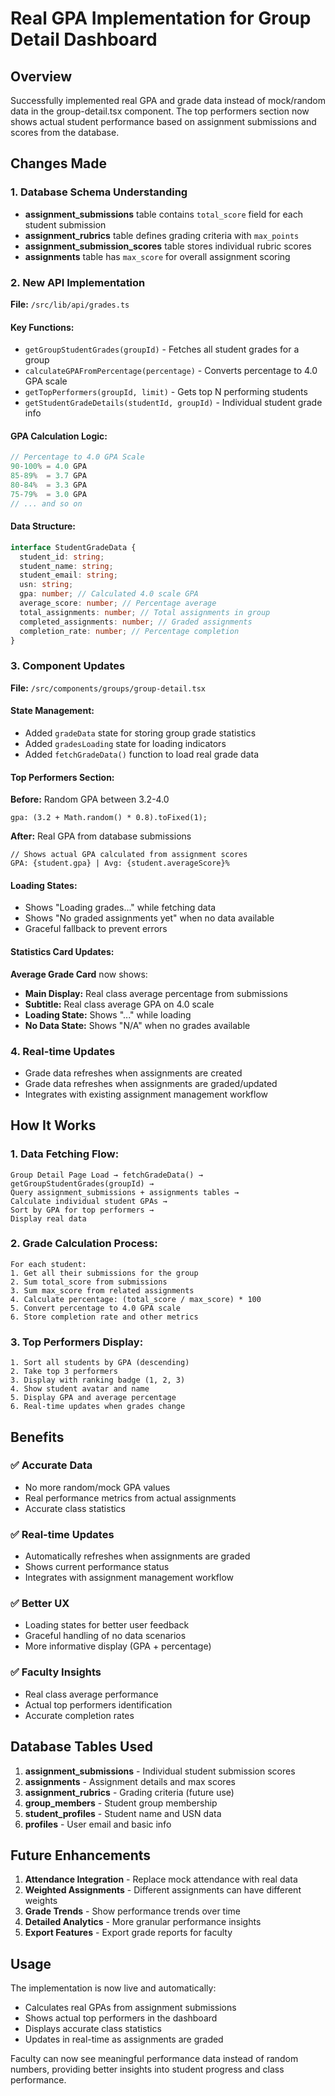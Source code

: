 # Real GPA Implementation for Group Detail Dashboard

## Overview

Successfully implemented real GPA and grade data instead of mock/random data in the group-detail.tsx component. The top performers section now shows actual student performance based on assignment submissions and scores from the database.

## Changes Made

### 1. Database Schema Understanding

- **assignment_submissions** table contains `total_score` field for each student submission
- **assignment_rubrics** table defines grading criteria with `max_points`
- **assignment_submission_scores** table stores individual rubric scores
- **assignments** table has `max_score` for overall assignment scoring

### 2. New API Implementation

**File:** `/src/lib/api/grades.ts`

#### Key Functions:

- `getGroupStudentGrades(groupId)` - Fetches all student grades for a group
- `calculateGPAFromPercentage(percentage)` - Converts percentage to 4.0 GPA scale
- `getTopPerformers(groupId, limit)` - Gets top N performing students
- `getStudentGradeDetails(studentId, groupId)` - Individual student grade info

#### GPA Calculation Logic:

```typescript
// Percentage to 4.0 GPA Scale
90-100% = 4.0 GPA
85-89%  = 3.7 GPA
80-84%  = 3.3 GPA
75-79%  = 3.0 GPA
// ... and so on
```

#### Data Structure:

```typescript
interface StudentGradeData {
  student_id: string;
  student_name: string;
  student_email: string;
  usn: string;
  gpa: number; // Calculated 4.0 scale GPA
  average_score: number; // Percentage average
  total_assignments: number; // Total assignments in group
  completed_assignments: number; // Graded assignments
  completion_rate: number; // Percentage completion
}
```

### 3. Component Updates

**File:** `/src/components/groups/group-detail.tsx`

#### State Management:

- Added `gradeData` state for storing group grade statistics
- Added `gradesLoading` state for loading indicators
- Added `fetchGradeData()` function to load real grade data

#### Top Performers Section:

**Before:** Random GPA between 3.2-4.0

```tsx
gpa: (3.2 + Math.random() * 0.8).toFixed(1);
```

**After:** Real GPA from database submissions

```tsx
// Shows actual GPA calculated from assignment scores
GPA: {student.gpa} | Avg: {student.averageScore}%
```

#### Loading States:

- Shows "Loading grades..." while fetching data
- Shows "No graded assignments yet" when no data available
- Graceful fallback to prevent errors

#### Statistics Card Updates:

**Average Grade Card** now shows:

- **Main Display:** Real class average percentage from submissions
- **Subtitle:** Real class average GPA on 4.0 scale
- **Loading State:** Shows "..." while loading
- **No Data State:** Shows "N/A" when no grades available

### 4. Real-time Updates

- Grade data refreshes when assignments are created
- Grade data refreshes when assignments are graded/updated
- Integrates with existing assignment management workflow

## How It Works

### 1. Data Fetching Flow:

```
Group Detail Page Load → fetchGradeData() →
getGroupStudentGrades(groupId) →
Query assignment_submissions + assignments tables →
Calculate individual student GPAs →
Sort by GPA for top performers →
Display real data
```

### 2. Grade Calculation Process:

```
For each student:
1. Get all their submissions for the group
2. Sum total_score from submissions
3. Sum max_score from related assignments
4. Calculate percentage: (total_score / max_score) * 100
5. Convert percentage to 4.0 GPA scale
6. Store completion rate and other metrics
```

### 3. Top Performers Display:

```
1. Sort all students by GPA (descending)
2. Take top 3 performers
3. Display with ranking badge (1, 2, 3)
4. Show student avatar and name
5. Display GPA and average percentage
6. Real-time updates when grades change
```

## Benefits

### ✅ **Accurate Data**

- No more random/mock GPA values
- Real performance metrics from actual assignments
- Accurate class statistics

### ✅ **Real-time Updates**

- Automatically refreshes when assignments are graded
- Shows current performance status
- Integrates with assignment management workflow

### ✅ **Better UX**

- Loading states for better user feedback
- Graceful handling of no data scenarios
- More informative display (GPA + percentage)

### ✅ **Faculty Insights**

- Real class average performance
- Actual top performers identification
- Accurate completion rates

## Database Tables Used

1. **assignment_submissions** - Individual student submission scores
2. **assignments** - Assignment details and max scores
3. **assignment_rubrics** - Grading criteria (future use)
4. **group_members** - Student group membership
5. **student_profiles** - Student name and USN data
6. **profiles** - User email and basic info

## Future Enhancements

1. **Attendance Integration** - Replace mock attendance with real data
2. **Weighted Assignments** - Different assignments can have different weights
3. **Grade Trends** - Show performance trends over time
4. **Detailed Analytics** - More granular performance insights
5. **Export Features** - Export grade reports for faculty

## Usage

The implementation is now live and automatically:

- Calculates real GPAs from assignment submissions
- Shows actual top performers in the dashboard
- Displays accurate class statistics
- Updates in real-time as assignments are graded

Faculty can now see meaningful performance data instead of random numbers, providing better insights into student progress and class performance.
